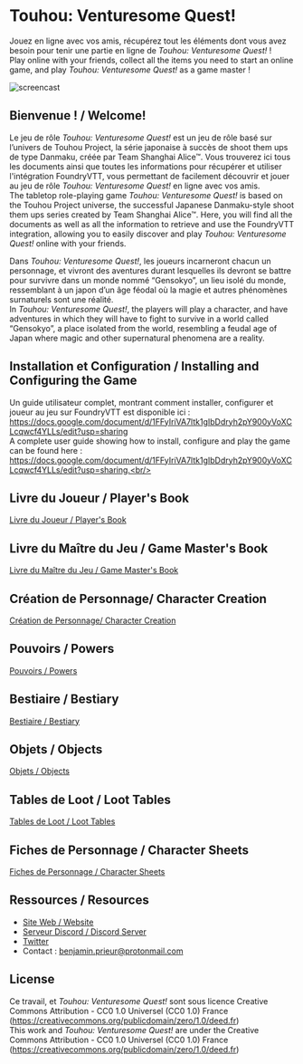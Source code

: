 # Touhou: Venturesome Quest!

Jouez en ligne avec vos amis, récupérez tout les éléments dont vous avez besoin pour tenir une partie en ligne de *Touhou: Venturesome Quest!* !<br/>
Play online with your friends, collect all the items you need to start an online game, and play *Touhou: Venturesome Quest!* as a game master !

![screencast](./resources/TouhouVQ_welcomegif.gif "Welcome to Touhou: Venturesome Quest!")


## Bienvenue ! / Welcome!
Le jeu de rôle *Touhou: Venturesome Quest!* est un jeu de rôle basé sur l’univers de Touhou Project, la série japonaise à succès de shoot them ups de type Danmaku, créée par Team Shanghai Alice™. Vous trouverez ici tous les documents ainsi que toutes les informations pour récupérer et utiliser l'intégration FoundryVTT, vous permettant de facilement découvrir et jouer au jeu de rôle *Touhou: Venturesome Quest!* en ligne avec vos amis.<br/>
The tabletop role-playing game *Touhou: Venturesome Quest!* is based on the Touhou Project universe, the successful Japanese Danmaku-style shoot them ups series created by Team Shanghai Alice™. Here, you will find all the documents as well as all the information to retrieve and use the FoundryVTT integration, allowing you to easily discover and play *Touhou: Venturesome Quest!* online with your friends.<br/>

Dans *Touhou: Venturesome Quest!*, les joueurs incarneront chacun un personnage, et vivront des aventures durant lesquelles ils devront se battre pour survivre dans un monde nommé “Gensokyo”, un lieu isolé du monde, ressemblant à un japon d’un âge féodal où la magie et autres phénomènes surnaturels sont une réalité.<br/>
In *Touhou: Venturesome Quest!*, the players will play a character, and have adventures in which they will have to fight to survive in a world called “Gensokyo”, a place isolated from the world, resembling a feudal age of Japan where magic and other supernatural phenomena are a reality.<br/>


## Installation et Configuration / Installing and Configuring the Game

Un guide utilisateur complet, montrant comment installer, configurer et joueur au jeu sur FoundryVTT est disponible ici : https://docs.google.com/document/d/1FFyIriVA7ltk1gIbDdryh2pY900yVoXCLcqwcf4YLLs/edit?usp=sharing<br/>
A complete user guide showing how to install, configure and play the game can be found here : https://docs.google.com/document/d/1FFyIriVA7ltk1gIbDdryh2pY900yVoXCLcqwcf4YLLs/edit?usp=sharing.<br/>


## Livre du Joueur / Player's Book

[Livre du Joueur / Player's Book](https://docs.google.com/document/d/1mtkBu4KPTtJsfVHjHr829w7ACrdKeMKq-mBVRk3OUkU/edit?usp=sharing)<br/>


## Livre du Maître du Jeu / Game Master's Book

[Livre du Maître du Jeu / Game Master's Book](https://docs.google.com/document/d/1zq8otlEsfTLj6H6WnXZ0FQKJmSf7tNzDOv7RvDKLBm8/edit?usp=sharing)<br/>


## Création de Personnage/ Character Creation

[Création de Personnage/ Character Creation](https://docs.google.com/document/d/1aiV1o1PzEKtbhGfCqtK3zJa-5vWberrSFBPmSQ4Xav0/edit?usp=sharing)<br/>


## Pouvoirs / Powers

[Pouvoirs / Powers](https://docs.google.com/document/d/13G9T6yuqQnY-EPU92w2L7ZeOl6ef3hztIp2yGj9z798/edit?usp=sharing)<br/>


## Bestiaire / Bestiary

[Bestiaire / Bestiary](https://docs.google.com/document/d/1I1K6kapy0o5GjCl-NRYcoSurZ4qv-Qk63C7pnmqM-yY/edit?usp=sharing)<br/>


## Objets / Objects

[Objets / Objects](https://docs.google.com/document/d/1s_5T25zJAzuSoKPXZRD61e8WrfCFnR-hjymeTUxn7_Y/edit?usp=sharing)<br/>


## Tables de Loot / Loot Tables

[Tables de Loot / Loot Tables](https://docs.google.com/document/d/1UkQCK11Fi-L7LwmS-9FGsCBY4cLL4nvPmBjXB4xp2l4/edit?usp=sharing)<br/>


## Fiches de Personnage / Character Sheets

[Fiches de Personnage / Character Sheets](https://docs.google.com/document/d/1jMtAYNsMh_w0y7fviUMZLSqaAK7yggyQGF6PKQCCS_w/edit?usp=sharing)<br/>


## Ressources / Resources

* [Site Web / Website](https://touhoujdr.fr/)
* [Serveur Discord / Discord Server](https://discord.gg/rkjcsY5fXM)
* [Twitter](https://twitter.com/JdrTouhou)
* Contact : benjamin.prieur@protonmail.com


## License

Ce travail, et *Touhou: Venturesome Quest!* sont sous licence Creative Commons Attribution - CC0 1.0 Universel (CC0 1.0) France (https://creativecommons.org/publicdomain/zero/1.0/deed.fr)<br/>
This work and *Touhou: Venturesome Quest!* are under the Creative Commons Attribution - CC0 1.0 Universel (CC0 1.0) France (https://creativecommons.org/publicdomain/zero/1.0/deed.fr)